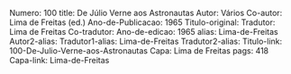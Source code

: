 Numero: 100
title: De Júlio Verne aos Astronautas
Autor: Vários
Co-autor: Lima de Freitas (ed.)
Ano-de-Publicacao: 1965
Titulo-original: 
Tradutor: Lima de Freitas
Co-tradutor: 
Ano-de-edicao: 1965
alias: Lima-de-Freitas
Autor2-alias: 
Tradutor1-alias: Lima-de-Freitas
Tradutor2-alias: 
Titulo-link: 100-De-Julio-Verne-aos-Astronautas
Capa: Lima de Freitas
pags: 418
Capa-link: Lima-de-Freitas